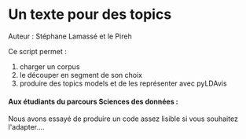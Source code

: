 # Un texte pour des topics

Auteur : Stéphane Lamassé et le Pireh

Ce script permet : 
1. charger un corpus
2. le découper en segment de son choix
3. produire des topics models et de les représenter avec pyLDAvis


#### Aux étudiants du parcours Sciences des données : 
Nous avons essayé de produire un code assez lisible si vous souhaitez l'adapter.... 
